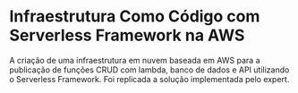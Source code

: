 # Infraestrutura Como Código com Serverless Framework na AWS
A criação de uma infraestrutura em nuvem baseada em AWS para a publicação de funções CRUD com lambda, banco de dados e API utilizando o Serverless Framework.
Foi replicada a solução implementada pelo expert. 
